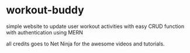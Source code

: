 # workout-buddy
simple website to update user workout activities with easy CRUD function with  authentication using MERN

all credits goes to Net Ninja for the awesome videos and tutorials.
